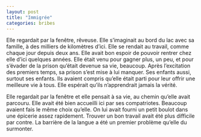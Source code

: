 ```yaml
---
layout: post
title: "Immigrée"
categories: bribes
---
```


Elle regardait par la fenêtre, rêveuse. Elle s’imaginait au bord du lac avec sa famille, à des milliers de kilomètres d’ici. Elle se rendait au travail, comme chaque jour depuis deux ans. Elle avait bon espoir de pouvoir rentrer chez elle d’ici quelques années. Elle était venu pour gagner plus, un peu, et pour s’évader de la prison qu’était devenue sa vie, beaucoup. Après l’excitation des premiers temps, sa prison s’est mise à lui manquer. Ses enfants aussi, surtout ses enfants. Ils avaient compris qu’elle était parti pour leur offrir une meilleure vie à tous. Elle espérait qu’ils n’apprendrait jamais la vérité.

Elle regardait par la fenêtre et elle pensait à sa vie, au chemin qu’elle avait parcouru. Elle avait été bien accueilli ici par ses compatriotes. Beaucoup avaient fais le même choix qu’elle. On lui avait fourni un petit boulot dans une épicerie assez rapidement. Trouver un bon travail avait été plus difficile par contre. La barrière de la langue a été un premier problème qu’elle du surmonter. 
